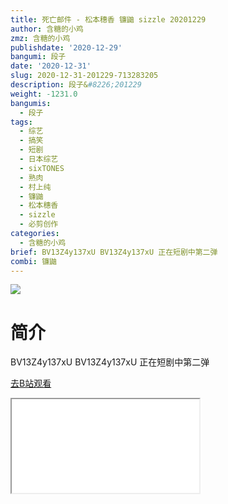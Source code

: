 ```yaml
---
title: 死亡邮件 - 松本穗香 镰鼬 sizzle 20201229
author: 含糖的小鸡
zmz: 含糖的小鸡
publishdate: '2020-12-29'
bangumi: 段子
date: '2020-12-31'
slug: 2020-12-31-201229-713283205
description: 段子&#8226;201229
weight: -1231.0
bangumis:
  - 段子
tags:
  - 综艺
  - 搞笑
  - 短剧
  - 日本综艺
  - sixTONES
  - 熟肉
  - 村上纯
  - 镰鼬
  - 松本穗香
  - sizzle
  - 必剪创作
categories:
  - 含糖的小鸡
brief: BV13Z4y137xU BV13Z4y137xU 正在短剧中第二弹
combi: 镰鼬
---
```

![](https://raw.githubusercontent.com/tcgriffith/owaraisite/master/static/tmpimg/6058988de38dceb92255acb044973da5aedc5651.jpg.480.jpg)
# 简介  
BV13Z4y137xU
BV13Z4y137xU
正在短剧中第二弹  

[去B站观看](https://www.bilibili.com/video/av713283205/)
<div class ="resp-container"><iframe class="testiframe" src="//player.bilibili.com/player.html?aid=713283205"", scrolling="no", allowfullscreen="true" > </iframe></div> 
